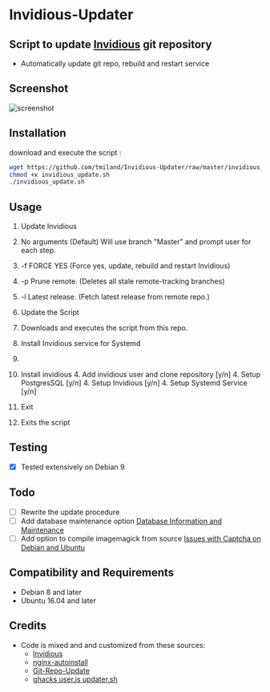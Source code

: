 # Invidious-Updater

## Script to update [Invidious](https://github.com/omarroth/invidious) git repository

* Automatically update git repo, rebuild and restart service

## Screenshot
![screenshot](https://raw.githubusercontent.com/tmiland/Invidious-Updater/master/img/Screenshot%20at%2011-31-38.png)

## Installation

download and execute the script :
```bash
wget https://github.com/tmiland/Invidious-Updater/raw/master/invidious_update.sh
chmod +x invidious_update.sh
./invidious_update.sh
```

## Usage
1. Update Invidious
  1. No arguments (Default) Will use branch "Master" and prompt user for each step.
  1. -f FORCE YES (Force yes, update, rebuild and restart Invidious)
  1. -p Prune remote. (Deletes all stale remote-tracking branches)
  1. -l Latest release. (Fetch latest release from remote repo.)

2. Update the Script
  2. Downloads and executes the script from this repo.

3. Install Invidious service for Systemd
  3. 
  
4. Install invidious
   4. Add invidious user and clone repository [y/n]
   4. Setup PostgresSQL [y/n]
   4. Setup Invidious [y/n]
   4. Setup Systemd Service [y/n]

5. Exit
  5. Exits the script

## Testing
- [x] Tested extensively on Debian 9

## Todo
- [ ] Rewrite the update procedure 
- [ ] Add database maintenance option [Database Information and Maintenance](https://github.com/omarroth/invidious/wiki/Database-Information-and-Maintenance)
- [ ] Add option to compile imagemagick from source [Issues with Captcha on Debian and Ubuntu](https://github.com/omarroth/invidious/wiki/Issues-with-Captcha-on-Debian-and-Ubuntu)

## Compatibility and Requirements
* Debian 8 and later
* Ubuntu 16.04 and later

## Credits
- Code is mixed and and customized from these sources:
  * [Invidious](https://github.com/omarroth/invidious#linux)
  * [nginx-autoinstall](https://github.com/angristan/nginx-autoinstall)
  * [Git-Repo-Update](https://github.com/KillianKemps/Git-Repo-Update)
  * [ghacks user.js updater.sh](https://github.com/ghacksuserjs/ghacks-user.js/blob/master/updater.sh)
